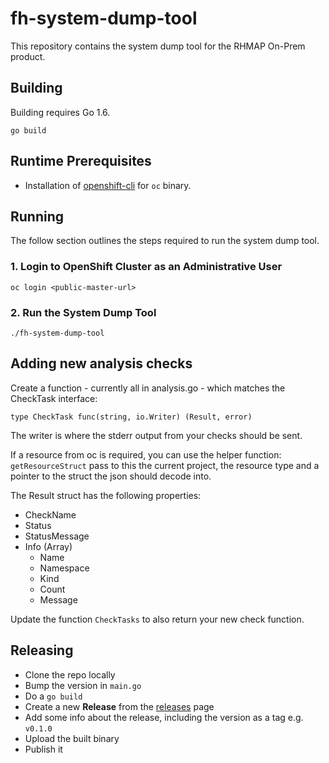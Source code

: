 # fh-system-dump-tool

This repository contains the system dump tool for the RHMAP On-Prem product.

## Building

Building requires Go 1.6.

```
go build
```

## Runtime Prerequisites

- Installation of [openshift-cli](https://docs.openshift.com/enterprise/3.2/cli_reference) for `oc` binary.

## Running

The follow section outlines the steps required to run the system dump tool.

### 1. Login to OpenShift Cluster as an Administrative User

```
oc login <public-master-url>
```

### 2. Run the System Dump Tool

```
./fh-system-dump-tool
```

## Adding new analysis checks
Create a function - currently all in analysis.go - which matches the CheckTask interface:
```
type CheckTask func(string, io.Writer) (Result, error)
```

The writer is where the stderr output from your checks should be sent.

If a resource from oc is required, you can use the helper function: `getResourceStruct` pass to this the current 
project, the resource type and a pointer to the struct the json should decode into.

The Result struct has the following properties:
- CheckName
- Status
- StatusMessage
- Info (Array)
  - Name
  - Namespace
  - Kind
  - Count
  - Message

Update the function `CheckTasks` to also return your new check function.

## Releasing

* Clone the repo locally
* Bump the version in `main.go`
* Do a `go build`
* Create a new __Release__ from the [releases](https://github.com/feedhenry/fh-system-dump-tool/releases) page
* Add some info about the release, including the version as a tag e.g. `v0.1.0`
* Upload the built binary
* Publish it
